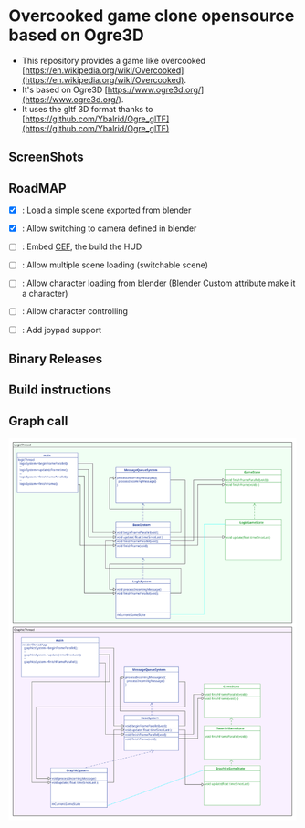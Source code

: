 # Overcooked game clone opensource based on Ogre3D

* This repository provides a game like overcooked [https://en.wikipedia.org/wiki/Overcooked](https://en.wikipedia.org/wiki/Overcooked).
* It's based on Ogre3D [https://www.ogre3d.org/](https://www.ogre3d.org/).
* It uses the gltf 3D format thanks to [https://github.com/Ybalrid/Ogre_glTF](https://github.com/Ybalrid/Ogre_glTF)

## ScreenShots

## RoadMAP

 - [x] : Load a simple scene exported from blender
 - [x] : Allow switching to camera defined in blender
 - [ ] : Embed [CEF](https://bitbucket.org/chromiumembedded/cef/src/master/), the build the HUD
 - [ ] : Allow multiple scene loading (switchable scene)
 - [ ] : Allow character loading from blender (Blender Custom attribute make it a character)
 - [ ] : Allow character controlling
 - [ ] : Add joypad support


## Binary Releases

## Build instructions

## Graph call

![alt text](https://raw.githubusercontent.com/screwt/quickplate/develop/doc/threads.svg?sanitize=true)
